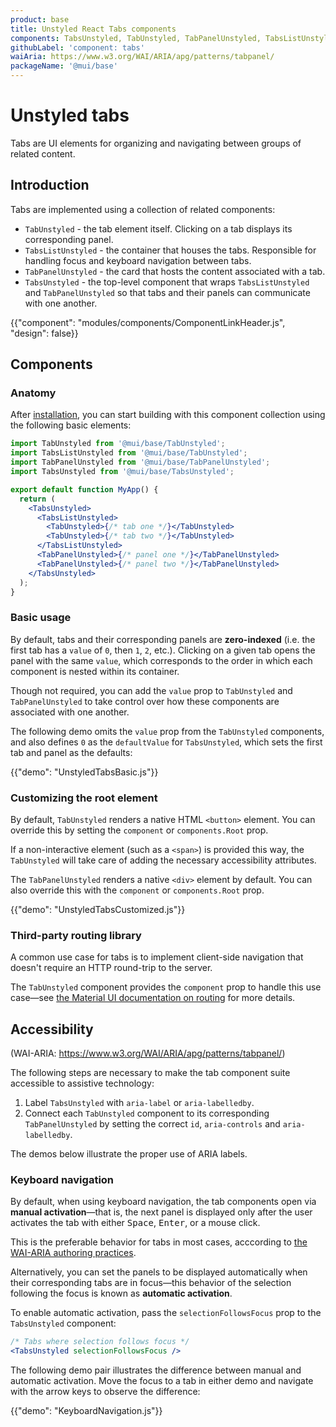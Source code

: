 ```yaml
---
product: base
title: Unstyled React Tabs components
components: TabsUnstyled, TabUnstyled, TabPanelUnstyled, TabsListUnstyled
githubLabel: 'component: tabs'
waiAria: https://www.w3.org/WAI/ARIA/apg/patterns/tabpanel/
packageName: '@mui/base'
---
```


# Unstyled tabs

<p class="description">Tabs are UI elements for organizing and navigating between groups of related content.</p>

## Introduction

Tabs are implemented using a collection of related components:

- `TabUnstyled` - the tab element itself. Clicking on a tab displays its corresponding panel.
- `TabsListUnstyled` - the container that houses the tabs. Responsible for handling focus and keyboard navigation between tabs.
- `TabPanelUnstyled` - the card that hosts the content associated with a tab.
- `TabsUnstyled` - the top-level component that wraps `TabsListUnstyled` and `TabPanelUnstyled` so that tabs and their panels can communicate with one another.

{{"component": "modules/components/ComponentLinkHeader.js", "design": false}}

## Components

### Anatomy

After [installation](/base/getting-started/installation/), you can start building with this component collection using the following basic elements:

```jsx
import TabUnstyled from '@mui/base/TabUnstyled';
import TabsListUnstyled from '@mui/base/TabUnstyled';
import TabPanelUnstyled from '@mui/base/TabPanelUnstyled';
import TabsUnstyled from '@mui/base/TabsUnstyled';

export default function MyApp() {
  return (
    <TabsUnstyled>
      <TabsListUnstyled>
        <TabUnstyled>{/* tab one */}</TabUnstyled>
        <TabUnstyled>{/* tab two */}</TabUnstyled>
      </TabsListUnstyled>
      <TabPanelUnstyled>{/* panel one */}</TabPanelUnstyled>
      <TabPanelUnstyled>{/* panel two */}</TabPanelUnstyled>
    </TabsUnstyled>
  );
}
```

### Basic usage

By default, tabs and their corresponding panels are **zero-indexed** (i.e. the first tab has a `value` of `0`, then `1`, `2`, etc.). Clicking on a given tab opens the panel with the same `value`, which corresponds to the order in which each component is nested within its container.

Though not required, you can add the `value` prop to `TabUnstyled` and `TabPanelUnstyled` to take control over how these components are associated with one another.

The following demo omits the `value` prop from the `TabUnstyled` components, and also defines `0` as the `defaultValue` for `TabsUnstyled`, which sets the first tab and panel as the defaults:

{{"demo": "UnstyledTabsBasic.js"}}

### Customizing the root element

By default, `TabUnstyled` renders a native HTML `<button>` element.
You can override this by setting the `component` or `components.Root` prop.

If a non-interactive element (such as a `<span>`) is provided this way, the `TabUnstyled` will take care of adding the necessary accessibility attributes.

The `TabPanelUnstyled` renders a native `<div>` element by default.
You can also override this with the `component` or `components.Root` prop.

{{"demo": "UnstyledTabsCustomized.js"}}

### Third-party routing library

A common use case for tabs is to implement client-side navigation that doesn't require an HTTP round-trip to the server.

The `TabUnstyled` component provides the `component` prop to handle this use case—see [the Material UI documentation on routing](/material-ui/guides/routing/#tabs) for more details.

## Accessibility

(WAI-ARIA: https://www.w3.org/WAI/ARIA/apg/patterns/tabpanel/)

The following steps are necessary to make the tab component suite accessible to assistive technology:

1. Label `TabsUnstyled` with `aria-label` or `aria-labelledby`.
2. Connect each `TabUnstyled` component to its corresponding `TabPanelUnstyled` by setting the correct `id`, `aria-controls` and `aria-labelledby`.

The demos below illustrate the proper use of ARIA labels.

### Keyboard navigation

By default, when using keyboard navigation, the tab components open via **manual activation**—that is, the next panel is displayed only after the user activates the tab with either <kbd class="key">Space</kbd>, <kbd class="key">Enter</kbd>, or a mouse click.

This is the preferable behavior for tabs in most cases, acccording to [the WAI-ARIA authoring practices](https://www.w3.org/WAI/ARIA/apg/patterns/tabpanel/).

Alternatively, you can set the panels to be displayed automatically when their corresponding tabs are in focus—this behavior of the selection following the focus is known as **automatic activation**.

To enable automatic activation, pass the `selectionFollowsFocus` prop to the `TabsUnstyled` component:

```jsx
/* Tabs where selection follows focus */
<TabsUnstyled selectionFollowsFocus />
```

The following demo pair illustrates the difference between manual and automatic activation.
Move the focus to a tab in either demo and navigate with the arrow keys to observe the difference:

{{"demo": "KeyboardNavigation.js"}}
